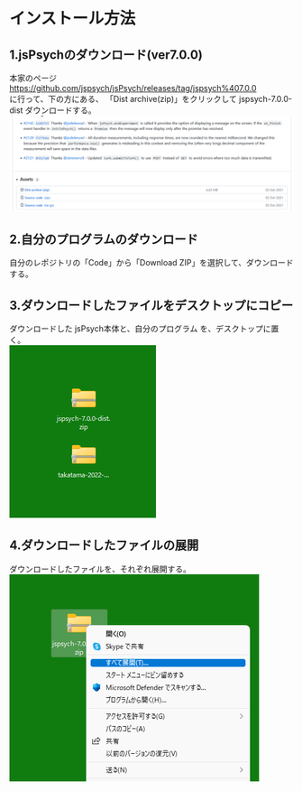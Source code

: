 # インストール方法
  
## 1.jsPsychのダウンロード(ver7.0.0)
本家のページ  
https://github.com/jspsych/jsPsych/releases/tag/jspsych%407.0.0  
に行って、下の方にある、
「Dist archive(zip)」をクリックして jspsych-7.0.0-dist ダウンロードする。  
![](jspsych2.png)

## 2.自分のプログラムのダウンロード
自分のレポジトリの「Code」から「Download ZIP」を選択して、ダウンロードする。
  
## 3.ダウンロードしたファイルをデスクトップにコピー
ダウンロードした jsPsych本体と、自分のプログラム を、デスクトップに置く。  
![](desktop1.png)  
  
## 4.ダウンロードしたファイルの展開
ダウンロードしたファイルを、それぞれ展開する。  
![](desktop2.png)  

